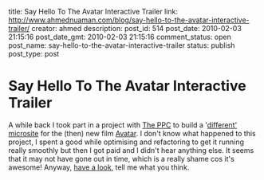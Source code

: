 title: Say Hello To The Avatar Interactive Trailer
link: http://www.ahmednuaman.com/blog/say-hello-to-the-avatar-interactive-trailer/
creator: ahmed
description: 
post_id: 514
post_date: 2010-02-03 21:15:16
post_date_gmt: 2010-02-03 21:15:16
comment_status: open
post_name: say-hello-to-the-avatar-interactive-trailer
status: publish
post_type: post

# Say Hello To The Avatar Interactive Trailer

A while back I took part in a project with [The PPC](http://theppcpresents.com/) to build a '[different' microsite](http://www.theppcpresents.com/avatar3d/) for the (then) new film [Avatar](http://www.google.com/search?hl=en&client=safari&rls=en&q=avatar&aq=f&aqi=g10&oq=). I don't know what happened to this project, I spent a good while optimising and refactoring to get it running really smoothly but then I got paid and I didn't hear anything else. It seems that it may not have gone out in time, which is a really shame cos it's awesome! Anyway, [have a look](http://www.theppcpresents.com/avatar3d/), tell me what you think.